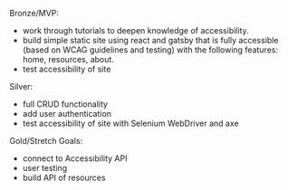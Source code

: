 Bronze/MVP: 
* work through tutorials to deepen knowledge of accessibility.
* build simple static site using react and gatsby that is fully accessible (based on WCAG guidelines and testing) with the following features: home, resources, about.
* test accessibility of site

Silver:
* full CRUD functionality
* add user authentication 
* test accessibility of site with Selenium WebDriver and axe

Gold/Stretch Goals: 
* connect to Accessibility API
* user testing 
* build API of resources 